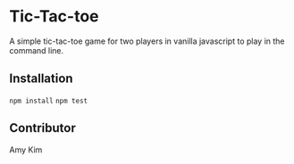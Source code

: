 # Tic-Tac-toe

A simple tic-tac-toe game for two players in vanilla javascript to play in the command line.

## Installation

`npm install`
`npm test`

## Contributor

Amy Kim
